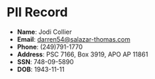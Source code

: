 # PII Record
- **Name**: Jodi Collier
- **Email**: darren54@salazar-thomas.com
- **Phone**: (249)791-1770
- **Address**: PSC 7166, Box 3919, APO AP 11861
- **SSN**: 748-09-5890
- **DOB**: 1943-11-11
